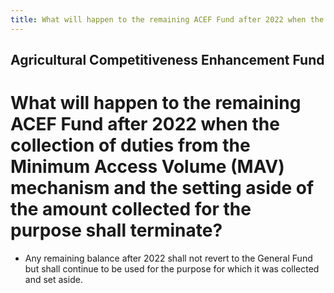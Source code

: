 ```yaml
---
title: What will happen to the remaining ACEF Fund after 2022 when the collection of duties from the Minimum Access Volume MAV mechanism and the setting aside of the amount collected for the purpose shall terminate
---
```


## Agricultural Competitiveness Enhancement Fund

# What will happen to the remaining ACEF Fund after 2022 when the collection of duties from the Minimum Access Volume (MAV) mechanism and the setting aside of the amount collected for the purpose shall terminate?


 - Any remaining balance after 2022 shall not revert to the General Fund but shall continue to be used for the purpose for which it was collected and set aside.
